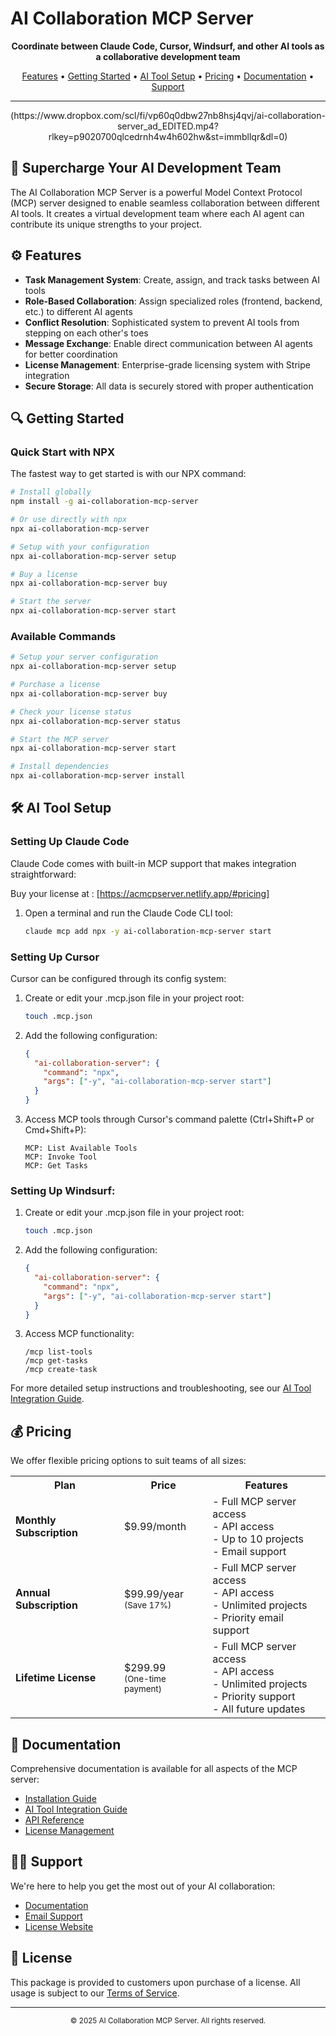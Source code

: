 # AI Collaboration MCP Server

<p align="center">
  <b>Coordinate between Claude Code, Cursor, Windsurf, and other AI tools as a collaborative development team</b>
</p>

<p align="center">
  <a href="#features">Features</a> •
  <a href="#getting-started">Getting Started</a> •
  <a href="#ai-tool-setup">AI Tool Setup</a> •
  <a href="#pricing">Pricing</a> •
  <a href="#documentation">Documentation</a> •
  <a href="#support">Support</a>
</p>

---

<p align="center">
  <a>(https://www.dropbox.com/scl/fi/vp60q0dbw27nb8hsj4qvj/ai-collaboration-server_ad_EDITED.mp4?rlkey=p9020700qlcedrnh4w4h602hw&st=immbllqr&dl=0)</a>

## 🚀 Supercharge Your AI Development Team

The AI Collaboration MCP Server is a powerful Model Context Protocol (MCP) server designed to enable seamless collaboration between different AI tools. It creates a virtual development team where each AI agent can contribute its unique strengths to your project.

## ⚙️ Features

- **Task Management System**: Create, assign, and track tasks between AI tools
- **Role-Based Collaboration**: Assign specialized roles (frontend, backend, etc.) to different AI agents
- **Conflict Resolution**: Sophisticated system to prevent AI tools from stepping on each other's toes
- **Message Exchange**: Enable direct communication between AI agents for better coordination
- **License Management**: Enterprise-grade licensing system with Stripe integration
- **Secure Storage**: All data is securely stored with proper authentication

## 🔍 Getting Started

### Quick Start with NPX

The fastest way to get started is with our NPX command:

```bash
# Install globally
npm install -g ai-collaboration-mcp-server

# Or use directly with npx
npx ai-collaboration-mcp-server

# Setup with your configuration
npx ai-collaboration-mcp-server setup

# Buy a license
npx ai-collaboration-mcp-server buy

# Start the server
npx ai-collaboration-mcp-server start
```

### Available Commands

```bash
# Setup your server configuration
npx ai-collaboration-mcp-server setup

# Purchase a license
npx ai-collaboration-mcp-server buy

# Check your license status
npx ai-collaboration-mcp-server status

# Start the MCP server
npx ai-collaboration-mcp-server start

# Install dependencies
npx ai-collaboration-mcp-server install
```

## 🛠 AI Tool Setup

### Setting Up Claude Code

Claude Code comes with built-in MCP support that makes integration straightforward:

Buy your license at : [https://acmcpserver.netlify.app/#pricing]

1. Open a terminal and run the Claude Code CLI tool:
   ```bash
   claude mcp add npx -y ai-collaboration-mcp-server start
   ```

### Setting Up Cursor

Cursor can be configured through its config system:

1. Create or edit your .mcp.json file in your project root:
   ```bash
   touch .mcp.json
   ```

2. Add the following configuration:
   ```json
   {
     "ai-collaboration-server": {
       "command": "npx",
       "args": ["-y", "ai-collaboration-mcp-server start"]
     }
   }
   ```

3. Access MCP tools through Cursor's command palette (Ctrl+Shift+P or Cmd+Shift+P):
   ```
   MCP: List Available Tools
   MCP: Invoke Tool
   MCP: Get Tasks
   ```

### Setting Up Windsurf:

1. Create or edit your .mcp.json file in your project root:
   ```bash
   touch .mcp.json
   ```

2. Add the following configuration:
   ```json
   {
     "ai-collaboration-server": {
       "command": "npx",
       "args": ["-y", "ai-collaboration-mcp-server start"]
     }
   }
   ```

3. Access MCP functionality:
   ```
   /mcp list-tools
   /mcp get-tasks
   /mcp create-task
   ```

For more detailed setup instructions and troubleshooting, see our [AI Tool Integration Guide](https://github.com/will380/ai-collaboration-mcp-server/blob/main/docs/ai-tool-integration.md).

## 💰 Pricing

We offer flexible pricing options to suit teams of all sizes:

<table align="center">
  <tr>
    <th>Plan</th>
    <th>Price</th>
    <th>Features</th>
  </tr>
  <tr>
    <td><b>Monthly Subscription</b></td>
    <td>$9.99/month</td>
    <td>
      - Full MCP server access<br>
      - API access<br>
      - Up to 10 projects<br>
      - Email support
    </td>
  </tr>
  <tr>
    <td><b>Annual Subscription</b></td>
    <td>$99.99/year<br><small>(Save 17%)</small></td>
    <td>
      - Full MCP server access<br>
      - API access<br>
      - Unlimited projects<br>
      - Priority email support
    </td>
  </tr>
  <tr>
    <td><b>Lifetime License</b></td>
    <td>$299.99<br><small>(One-time payment)</small></td>
    <td>
      - Full MCP server access<br>
      - API access<br>
      - Unlimited projects<br>
      - Priority support<br>
      - All future updates
    </td>
  </tr>
</table>

## 📖 Documentation

Comprehensive documentation is available for all aspects of the MCP server:

- [Installation Guide](https://github.com/will380/ai-collaboration-mcp-server/blob/main/docs/installation.md)
- [AI Tool Integration Guide](https://github.com/will380/ai-collaboration-mcp-server/blob/main/docs/ai-tool-integration.md)
- [API Reference](https://github.com/will380/ai-collaboration-mcp-server/blob/main/docs/api-reference.md)
- [License Management](https://github.com/will380/ai-collaboration-mcp-server/blob/main/docs/license-management.md)

## 👨‍💻 Support

We're here to help you get the most out of your AI collaboration:

- [Documentation](https://github.com/will380/ai-collaboration-mcp-server/tree/main/docs)
- [Email Support](mailto:will.martin380@gmail.com)
- [License Website](https://acmcpserver.netlify.app/#pricing)

## 📄 License

This package is provided to customers upon purchase of a license. All usage is subject to our [Terms of Service](https://github.com/will380/ai-collaboration-mcp-server/blob/main/docs/terms.md).

---

<p align="center">
  <small>© 2025 AI Collaboration MCP Server. All rights reserved.</small>
</p>
